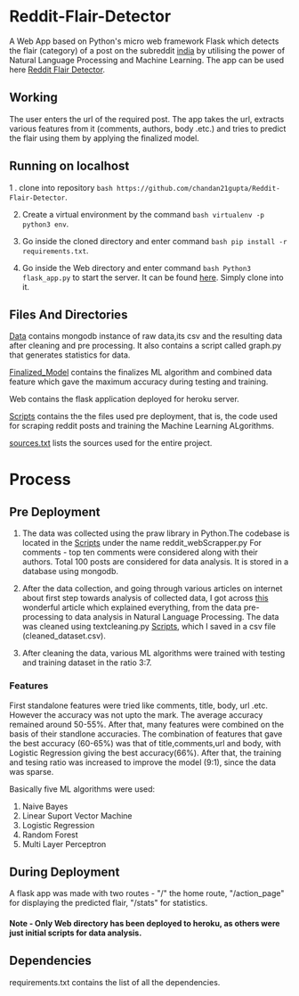 # Reddit-Flair-Detector
A Web App based on Python's micro web framework Flask which detects the flair (category) of a post on the subreddit [india](https://www.reddit.com/r/india/) by
utilising the power of Natural Language Processing and Machine Learning.
The app can be used here [Reddit Flair Detector](https://flask-reddit-flair.herokuapp.com/).

## Working
The user enters the url of the required post. The app takes the url, extracts various features from it (comments, authors, body .etc.)
and tries to predict the flair using them by applying the finalized model.

## Running on localhost

1 . clone into repository ```bash https://github.com/chandan21gupta/Reddit-Flair-Detector```.

2.  Create a virtual environment by the command ```bash virtualenv -p python3 env```.

3.  Go inside the cloned directory and enter command ```bash pip install -r requirements.txt```.

4. Go inside the Web directory and enter command ```bash Python3 flask_app.py``` to start the server. It can be found [here](https://github.com/chandan21gupta/Web). Simply clone into it.

## Files And Directories
[Data](https://github.com/chandan21gupta/Reddit-Flair-Detector/tree/master/Data) contains mongodb instance of raw data,its csv and the resulting data after cleaning and pre processing. It also contains a script called graph.py that generates statistics for data.

[Finalized_Model](https://github.com/chandan21gupta/Reddit-Flair-Detector/tree/master/Finalised_model) contains the finalizes ML algorithm and combined data feature which gave the maximum accuracy during testing and training.

Web contains the flask application deployed for heroku server.

[Scripts](https://github.com/chandan21gupta/Reddit-Flair-Detector/tree/master/scripts) contains the the files used pre deployment, that is, the code used for scraping reddit posts and training the Machine Learning ALgorithms.

[sources.txt](https://github.com/chandan21gupta/Reddit-Flair-Detector/blob/master/sources.txt) lists the sources used for the entire project.

# Process

## Pre Deployment

1. The data was collected using the praw library in Python.The codebase is located in the [Scripts](https://github.com/chandan21gupta/Reddit-Flair-Detector/tree/master/scripts) under the name reddit_webScrapper.py
For comments - top ten comments were considered along with their authors. Total 100 posts are considered for data analysis. It is stored in a database using mongodb. 

2. After the data collection, and going through various articles on internet about first step towards analysis of collected data, I got across [this](https://towardsdatascience.com/multi-class-text-classification-model-comparison-and-selection-5eb066197568) wonderful article which explained everything, from the data pre-processing to data analysis in Natural Language Processing. The data was cleaned using textcleaning.py [Scripts](https://github.com/chandan21gupta/Reddit-Flair-Detector/tree/master/scripts), which I saved in a csv file (cleaned_dataset.csv). 

3. After cleaning the data, various ML algorithms were trained with testing and training dataset in the ratio 3:7.

### Features
First standalone features were tried like comments, title, body, url .etc. However the accuracy was not upto the mark.
The average accuracy remained around 50-55%.
After that, many features were combined on the basis of their standlone accuracies. The combination of features that gave the best accuracy (60-65%) was that of title,comments,url and body, with Logistic Regression giving the best accuracy(66%).
After that, the training and tesing ratio was increased to improve the model (9:1), since the data was sparse.

Basically five ML algorithms were used:
 1. Naive Bayes
 2. Linear Suport Vector Machine
 3. Logistic Regression
 4. Random Forest
 5. Multi Layer Perceptron

## During Deployment

A flask app was made with two routes - "/" the home route, "/action_page" for displaying the predicted flair, "/stats" for statistics.

#### Note - Only Web directory has been deployed to heroku, as others were just initial scripts for data analysis.

## Dependencies
requirements.txt contains the list of all the dependencies.


